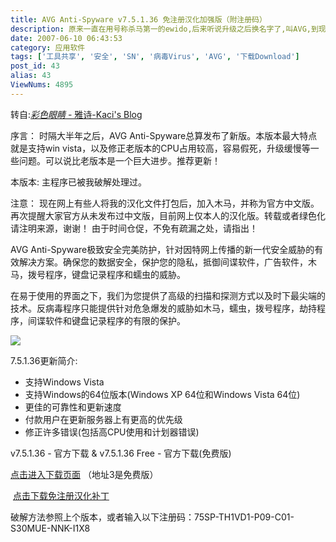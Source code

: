 ```yaml
---
title: AVG Anti-Spyware v7.5.1.36 免注册汉化加强版（附注册码）
description: 原来一直在用号称杀马第一的ewido,后来听说升级之后换名字了,叫AVG,到现在还一直在用AVG的7.5版本今天在雅诗的blog上看到了7.5.1.36的新版本,当然最重要的是汉化包和注册码等我从拿到的第1个ewido(忘了版本多少的了)就是雅诗汉化的之后在网上查到的,看到的也都是雅诗汉化的&hellip;&hellip;总之就是佩服,和感激(谁叫咱鸟语学的不好那~)不多说了,具体内容,进入查看^_^
date: 2007-06-10 06:43:53
category: 应用软件
tags: ['工具共享', '安全', 'SN', '病毒Virus', 'AVG', '下载Download']
post_id: 43
alias: 43
ViewNums: 4895
---
```


转自:[*彩色眼睛* - 雅诗-Kaci's Blog](http://www.diginovo.com/blog/)

序言：
时隔大半年之后，AVG Anti-Spyware总算发布了新版。本版本最大特点就是支持win vista，以及修正老版本的CPU占用较高，容易假死，升级缓慢等一些问题。可以说比老版本是一个巨大进步。推荐更新！

本版本:
主程序已被我破解处理过。

注意： 现在网上有些人将我的汉化文件打包后，加入木马，并称为官方中文版。再次提醒大家官方从未发布过中文版，目前网上仅本人的汉化版。转载或者绿色化请注明来源，谢谢！
由于时间仓促，不免有疏漏之处，请指出！

AVG Anti-Spyware极致安全完美防护，针对因特网上传播的新一代安全威胁的有效解决方案。确保您的数据安全，保护您的隐私，抵御间谍软件，广告软件，木马，拨号程序，键盘记录程序和蠕虫的威胁。

在易于使用的界面之下，我们为您提供了高级的扫描和探测方式以及时下最尖端的技术。反病毒程序只能提供针对危急爆发的威胁如木马，蠕虫，拨号程序，劫持程序，间谍软件和键盘记录程序的有限的保护。

![](http://avg.codeidea.com/images/Anti-Spyware.jpg)

7.5.1.36更新简介:
- 支持Windows Vista
- 支持Windows的64位版本(Windows XP 64位和Windows Vista 64位)
- 更佳的可靠性和更新速度
- 付款用户在更新服务器上有更高的优先级
- 修正许多错误(包括高CPU使用和计划器错误)

v7.5.1.36 - 官方下载 & v7.5.1.36 Free - 官方下载(免费版)

[点击进入下载页面](/blog/download.asp?id=6) （地址3是免费版）

 [点击下载免注册汉化补丁](http://www.diginovo.com/blog/attachments/month_0706/d2007669145.rar)

破解方法参照上个版本，或者输入以下注册码：75SP-TH1VD1-P09-C01-S30MUE-NNK-I1X8


